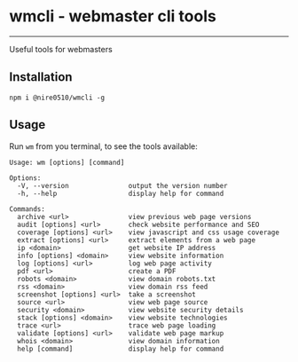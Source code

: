 # wmcli - webmaster cli tools
-----------------------------
Useful tools for webmasters

## Installation
`npm i @nire0510/wmcli -g`

## Usage
Run `wm` from you terminal, to see the tools available:
```
Usage: wm [options] [command]

Options:
  -V, --version               output the version number
  -h, --help                  display help for command

Commands:
  archive <url>               view previous web page versions
  audit [options] <url>       check website performance and SEO
  coverage [options] <url>    view javascript and css usage coverage
  extract [options] <url>     extract elements from a web page
  ip <domain>                 get website IP address
  info [options] <domain>     view website information
  log [options] <url>         log web page activity
  pdf <url>                   create a PDF
  robots <domain>             view domain robots.txt
  rss <domain>                view domain rss feed
  screenshot [options] <url>  take a screenshot
  source <url>                view web page source
  security <domain>           view website security details
  stack [options] <domain>    view website technologies
  trace <url>                 trace web page loading
  validate [options] <url>    validate web page markup
  whois <domain>              view domain information
  help [command]              display help for command
```

